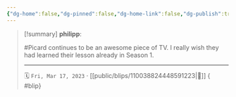 ```yaml
---
{"dg-home":false,"dg-pinned":false,"dg-home-link":false,"dg-publish":true,"type":"blip","disabled rules":["yaml-title","yaml-title-alias","file-name-heading"],"title":"philipp on mastodon @ 2023-03-17","created-date":"2023-03-17T13:20:10","id":110038824448591220,"updated-date":"2025-05-02T08:50:43","dg-path":"blips/110038824448591223.md","permalink":"/blips/110038824448591223/","dgPassFrontmatter":true}
---
```


> [!summary] **philipp**:
>
> #Picard continues to be an awesome piece of TV. I really wish they had learned their lesson already in Season 1.
> - - -
>
> 🗓️ `Fri, Mar 17, 2023` · [[public/blips/110038824448591223\|🔗]]
{ #blip}


